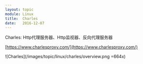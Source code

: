 ```yaml
---
layout: topic
module: Linux
title:  Charles
date:   2016-12-07
---
```


Charles: Http代理服务器、Http监视器、反向代理服务器

[https://www.charlesproxy.com/](https://www.charlesproxy.com/)

![Charles](/images/topic/linux/charles/overview.png =664x)
